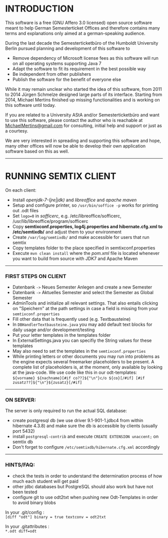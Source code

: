 
INTRODUCTION
=========

This software is a free (GNU Affero 3.0 licensed) open source software meant to help German Semesterticket Offices and 
therefore contains many terms and explanations only aimed at a german-speaking audience.

During the last decade the Semesterticketbüro of the Humboldt University Berlin pursued planning and development of this software to 
 * Remove dependency of Microsoft license fees as this software will run on all operating systems supporting Java 7
 * Adapt the software to fit its requirement in the best possible way
 * Be independent from other publishers
 * Publish the software for the benefit of everyone else

While it may remain unclear who started the idea of this software, from 2011 to 2014 Jürgen Schmelze designed large parts
of its interface. Starting from 2014, Michael Mertins finished up missing functionalities and is working on this software
until today.

If you are related to a University AStA and/or Semesterticketbüro and want to use this software, please contact the
author who is reachable at MichaelMertins@gmail.com for consulting, initial help and support or just as a courtesy.

We are very interested in spreading and supporting this software and hope, many other offices will now be able to develop their
own application software based on this as well.

---



RUNNING SEMTIX CLIENT
======================
On each client:
- Install _openjdk-7-(jre|jdk)_ and _libreoffice_ and _apache maven_
- Setup and configure printer, so `/usr/bin/soffice -p` works for printing out .odt files
- Set `logo=0` in _sofficerc_, e.g. /etc/libreoffice/sofficerc, /usr/lib/libreoffice/program/sofficerc
- Copy **semtixconf.properties, log4j.properties and hibernate.cfg.xml to /etc/semtixdb/** and adjust them to your environment
- Create `/var/log/semtixdb/` and make accessible for users that run semtix
- Copy templates folder to the place specified in semtixconf.properties
- Execute `mvn clean install` where the _pom.xml_ file is located whenever you want to build from source with JDK7 and Apache Maven

---

### FIRST STEPS ON CLIENT
- Datenbank `->` Neues Semester Anlegen and create a new Semester
- Datenbank `->` Aktuelles Semester and select the Semester as Global Semester
- AdminTools and initialize all relevant settings. That also entails clicking on "Speichern" at the path settings in case a field is missing from your `semtixconf.properties`
- Fill other data that is frequently used (e.g. Textbausteine)
- In `DBHandlerTextbausteine.java` you may add default text blocks for daily usage and/or development/testing
- Put your letter templates in the templates folder
- In ExternalSettings.java you can specifiy the String values for these templates
- May also need to set the templates in the `semtixconf.properties` 
- While printing letters or other documents you may run into problems as the engine expects several freemarker placeholders to be present. A complete list of placeholders is, at the moment, only available by looking at the java-code. We use code like this in our odt-templates:     
      ``
      ${vorname} ${nachname}[#if co??]${"\n"}c/o ${co}[/#if]
      [#if zusatz??]${"\n"}${zusatz}[/#if] 
      ``  


--- 

### ON SERVER:
The server is only required to run the actual SQL database:
- create postgresql db (we use driver 9.1-901-1.jdbc4 from within hibernate 4.3.8)
  and make sure the db is accessible by clients (usually port 5432)
- install `postgresql-contrib` and execute `CREATE EXTENSION unaccent;` on semtix db
- Don't forget to configure `/etc/semtixdb/hibernate.cfg.xml` accordingly


---

### HINTS/FAQ:
- check the tests in order to understand the determination process of how much each student will get paid
- other jdbc databases but PostgreSQL should also work but have not been tested
- configure git to use odt2txt when pushing new Odt-Templates in order to avoid binary blobs  

In your .git/config :    
``
[diff "odt"]
        binary = true
        textconv = odt2txt
``

In your .gitattributes :   
`*.odt diff=odt`
